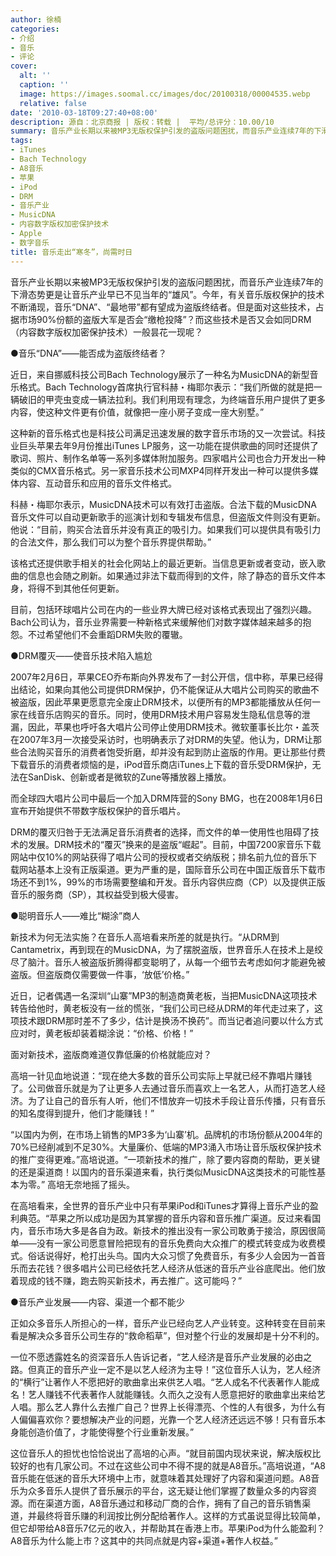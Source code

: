 ```yaml
---
author: 徐楠
categories:
- 介绍
- 音乐
- 评论
cover:
  alt: ''
  caption: ''
  image: https://images.soomal.cc/images/doc/20100318/00004535.webp
  relative: false
date: '2010-03-18T09:27:40+08:00'
description: 源自：北京商报 | 版权：转载 |  平均/总评分：10.00/10
summary: 音乐产业长期以来被MP3无版权保护引发的盗版问题困扰，而音乐产业连续7年的下滑态势更是让音乐产业早已不见当年的“雄风”。今年，有关音乐版权保护的技术不断涌现，音乐“DNA”、“最地带”都有望成为盗版终结者。但是面对这些技术，占据市场90%份额的盗版大军是否会“缴枪投降”？而这些技术是否又会如同DRM一般昙花一现呢？
tags:
- iTunes
- Bach Technology
- A8音乐
- 苹果
- iPod
- DRM
- 音乐产业
- MusicDNA
- 内容数字版权加密保护技术
- Apple
- 数字音乐
title: 音乐走出“寒冬”，尚需时日
---
```


音乐产业长期以来被MP3无版权保护引发的盗版问题困扰，而音乐产业连续7年的下滑态势更是让音乐产业早已不见当年的“雄风”。今年，有关音乐版权保护的技术不断涌现，音乐“DNA”、“最地带”都有望成为盗版终结者。但是面对这些技术，占据市场90%份额的盗版大军是否会“缴枪投降”？而这些技术是否又会如同DRM（内容数字版权加密保护技术）一般昙花一现呢？

●音乐“DNA”――能否成为盗版终结者？

近日，来自挪威科技公司Bach Technology展示了一种名为MusicDNA的新型音乐格式。Bach Technology首席执行官科赫・梅耶尔表示：“我们所做的就是把一辆破旧的甲壳虫变成一辆法拉利。我们利用现有理念，为终端音乐用户提供了更多内容，使这种文件更有价值，就像把一座小房子变成一座大别墅。”

这种新的音乐格式也是科技公司满足迅速发展的数字音乐市场的又一次尝试。科技业巨头苹果去年9月份推出iTunes LP服务，这一功能在提供歌曲的同时还提供了歌词、照片、制作名单等一系列多媒体附加服务。四家唱片公司也合力开发出一种类似的CMX音乐格式。另一家音乐技术公司MXP4同样开发出一种可以提供多媒体内容、互动音乐和应用的音乐文件格式。

科赫・梅耶尔表示，MusicDNA技术可以有效打击盗版。合法下载的MusicDNA音乐文件可以自动更新歌手的巡演计划和专辑发布信息，但盗版文件则没有更新。他说：“目前，购买合法音乐并没有真正的吸引力。如果我们可以提供具有吸引力的合法文件，那么我们可以为整个音乐界提供帮助。”

该格式还提供歌手相关的社会化网站上的最近更新。当信息更新或者变动，嵌入歌曲的信息也会随之刷新。如果通过非法下载而得到的文件，除了静态的音乐文件本身，将得不到其他任何更新。

目前，包括环球唱片公司在内的一些业界大牌已经对该格式表现出了强烈兴趣。Bach公司认为，音乐业界需要一种新格式来缓解他们对数字媒体越来越多的抱怨。不过希望他们不会重蹈DRM失败的覆辙。

●DRM覆灭――使音乐技术陷入尴尬

2007年2月6日，苹果CEO乔布斯向外界发布了一封公开信，信中称，苹果已经得出结论，如果向其他公司提供DRM保护，仍不能保证从大唱片公司购买的歌曲不被盗版，因此苹果更愿意完全废止DRM技术，以便所有的MP3都能播放从任何一家在线音乐店购买的音乐。同时，使用DRM技术用户容易发生隐私信息等的泄漏，因此，苹果也呼吁各大唱片公司停止使用DRM技术。微软董事长比尔・盖茨在2007年3月一次接受采访时，也明确表示了对DRM的失望。他认为，DRM让那些合法购买音乐的消费者饱受折磨，却并没有起到防止盗版的作用。更让那些付费下载音乐的消费者烦恼的是，iPod音乐商店iTunes上下载的音乐受DRM保护，无法在SanDisk、创新或者是微软的Zune等播放器上播放。

而全球四大唱片公司中最后一个加入DRM阵营的Sony BMG，也在2008年1月6日宣布开始提供不带数字版权保护的音乐唱片。

DRM的覆灭归咎于无法满足音乐消费者的选择，而文件的单一使用性也阻碍了技术的发展。DRM技术的“覆灭”换来的是盗版“崛起”。目前，中国7200家音乐下载网站中仅10%的网站获得了唱片公司的授权或者交纳版税；排名前九位的音乐下载网站基本上没有正版渠道。更为严重的是，国际音乐公司在中国正版音乐下载市场还不到1%，99%的市场需要整编和开发。音乐内容供应商（CP）以及提供正版音乐的服务商（SP），其权益受到极大侵害。

●聪明音乐人――难比“糊涂”商人

新技术为何无法实施？在音乐人高培看来所差的就是执行。“从DRM到Cantametrix，再到现在的MusicDNA，为了摆脱盗版，世界音乐人在技术上是绞尽了脑汁。音乐人被盗版折腾得都变聪明了，从每一个细节去考虑如何才能避免被盗版。但盗版商仅需要做一件事，‘放低’价格。”

近日，记者偶遇一名深圳“山寨”MP3的制造商黄老板，当把MusicDNA这项技术转告给他时，黄老板没有一丝的慌张，“我们公司已经从DRM的年代走过来了，这项技术跟DRM那时差不了多少，估计是换汤不换药”。而当记者追问要以什么方式应对时，黄老板却装着糊涂说：“价格、价格！”

面对新技术，盗版商难道仅靠低廉的价格就能应对？

高培一针见血地说道：“现在绝大多数的音乐公司实际上早就已经不靠唱片赚钱了。公司做音乐就是为了让更多人去通过音乐而喜欢上一名艺人，从而打造艺人经济。为了让自己的音乐有人听，他们不惜放弃一切技术手段让音乐传播，只有音乐的知名度得到提升，他们才能赚钱！”

“以国内为例，在市场上销售的MP3多为‘山寨’机。品牌机的市场份额从2004年的70%已经削减到不足30%。大量廉价、低端的MP3涌入市场让音乐版权保护技术的推广变得更难。”高培说道。“一项新技术的推广，除了要内容商的帮助，更关键的还是渠道商！以国内的音乐渠道来看，执行类似MusicDNA这类技术的可能性基本为零。” 高培无奈地摇了摇头。

在高培看来，全世界的音乐产业中只有苹果iPod和iTunes才算得上音乐产业的盈利典范。“苹果之所以成功是因为其掌握的音乐内容和音乐推广渠道。反过来看国内，音乐市场大多是各自为政。新技术的推出没有一家公司敢勇于接洽，原因很简单――没有一家公司愿意冒险把现有的音乐免费向大众推广的模式转变成为收费模式。俗话说得好，枪打出头鸟。国内大众习惯了免费音乐，有多少人会因为一首音乐而去花钱？很多唱片公司已经依托艺人经济从低迷的音乐产业谷底爬出。他们放着现成的钱不赚，跑去购买新技术，再去推广。这可能吗？”

●音乐产业发展――内容、渠道一个都不能少

正如众多音乐人所担心的一样，音乐产业已经向艺人产业转变。这种转变在目前来看是解决众多音乐公司生存的“救命稻草”，但对整个行业的发展却是十分不利的。

一位不愿透露姓名的资深音乐人告诉记者，“艺人经济是音乐产业发展的必由之路。但真正的音乐产业一定不是以艺人经济为主导！”这位音乐人认为，艺人经济的“横行”让著作人不愿把好的歌曲拿出来供艺人唱。“艺人成名不代表著作人能成名！艺人赚钱不代表著作人就能赚钱。久而久之没有人愿意把好的歌曲拿出来给艺人唱。那么艺人靠什么去推广自己？世界上长得漂亮、个性的人有很多，为什么有人偏偏喜欢你？要想解决产业的问题，光靠一个艺人经济还远远不够！只有音乐本身能创造价值了，才能使得整个行业重新发展。”

这位音乐人的担忧也恰恰说出了高培的心声。“就目前国内现状来说，解决版权比较好的也有几家公司。不过在这些公司中不得不提的就是A8音乐。”高培说道，“A8音乐能在低迷的音乐大环境中上市，就意味着其处理好了内容和渠道问题。A8音乐为众多音乐人提供了音乐展示的平台，这无疑让他们掌握了数量众多的内容资源。而在渠道方面，A8音乐通过和移动厂商的合作，拥有了自己的音乐销售渠道，并最终将音乐赚的利润按比例分配给著作人。这样的方式虽说显得比较简单，但它却带给A8音乐7亿元的收入，并帮助其在香港上市。苹果iPod为什么能盈利？A8音乐为什么能上市？这其中的共同点就是内容+渠道+著作人权益。”
